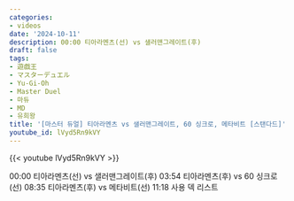 ```yaml
---
categories:
- videos
date: '2024-10-11'
description: 00:00 티아라멘츠(선) vs 샐러맨그레이트(후)
draft: false
tags:
- 遊戯王
- マスターデュエル
- Yu-Gi-Oh
- Master Duel
- 마듀
- MD
- 유희왕
title: '[마스터 듀얼] 티아라멘츠 vs 샐러맨그레이트, 60 싱크로, 메타비트 [스탠다드]'
youtube_id: lVyd5Rn9kVY
---
```



{{< youtube lVyd5Rn9kVY >}}

00:00 티아라멘츠(선) vs 샐러맨그레이트(후)
03:54 티아라멘츠(후) vs 60 싱크로(선)
08:35 티아라멘츠(후) vs 메타비트(선)
11:18 사용 덱 리스트